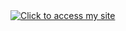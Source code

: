 <a href="https://yourdomain.io" target="_blank">
    <img src="https://media.giphy.com/media/jGifc61IKrqziZtccE/giphy.gif" alt="Click to access my site" style="width:  object-fit: cover; display: block; margin: 0 auto;"/>
</a>
